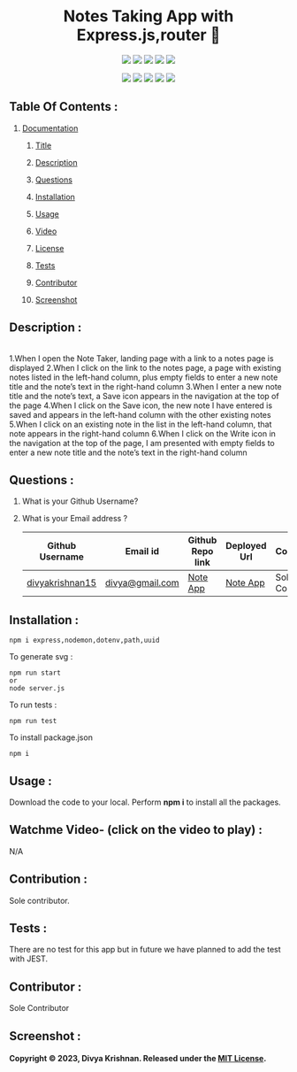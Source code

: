 <!-- # SVG LOGO maker with nodejs ![License: MIT](https://img.shields.io/badge/License-MIT-yellow.svg) 
 [![Node.js](https://img.shields.io/badge/Node.js-43853D?style=for-the-badge&logo=node.js&logoColor=white)](https://nodejs.org/) 
 [![JavaScript](https://img.shields.io/badge/JavaScript-F7DF1E?style=for-the-badge&logo=javascript&logoColor=black)](https://developer.mozilla.org/en-US/docs/Web/JavaScript) 
 [![Inquirer](https://img.shields.io/badge/Inquirer-0d0d0d?style=for-the-badge&logo=inquirer&logoColor=white)](https://www.npmjs.com/package/inquirer) -->

 
<h1 align="center">Notes Taking App with Express.js,router 👋</h1>
  
<p align="center">
    <img src="https://img.shields.io/github/repo-size/divyakrishnan15/expressjs_notes_app" />
    <img src="https://img.shields.io/github/languages/top/divyakrishnan15/expressjs_notes_app"  />
    <img src="https://img.shields.io/github/issues/divyakrishnan15/expressjs_notes_app" />
    <img src="https://img.shields.io/github/last-commit/divyakrishnan15/expressjs_notes_app" >
    <a href="https://github.com/divyakrishnan15"><img src="https://img.shields.io/github/followers/divyakrishnan15?style=social" target="_blank" /></a
</p>
  
<p align="center">
    <img src="https://img.shields.io/badge/Javascript-yellow" />
    <!-- <img src="https://img.shields.io/badge/jQuery-blue"  /> -->
    <img src="https://img.shields.io/badge/-node.js-green" />
    <!-- <img src="https://img.shields.io/badge/-inquirer-red" > -->
    <img src="https://img.shields.io/badge/-screencastify-lightgrey" />
    <img src="https://img.shields.io/badge/-json-orange" />
    <!-- <img src="https://img.shields.io/badge/mySQL-blue"  /> -->
    <img src="https://img.shields.io/badge/express.js-blue" />
</p>

 ## Table Of Contents : 
 1.  [Documentation](#documentation) 

        1.  [Title](#Title) 

        2.  [Description](#Description) 

        3.  [Questions](#Questions) 

        4.  [Installation](#Installation) 

        5.  [Usage](#Usage) 

        6.  [Video](#Video) 

        7.  [License](#License) 

        8. [Tests](#Tests)
   
        9. [Contributor](#Contributor) 

        10. [Screenshot](#screenshot) 
 
 ## Description :  
 <a name="Description"></a>  
    1.When I open the Note Taker, landing page with a link to a notes page is displayed
    2.When I click on the link to the notes page, a page with existing notes listed in the left-hand column, plus empty fields to enter a new note title and the note’s text in the right-hand column
    3.When I enter a new note title and the note’s text, a Save icon appears in the navigation at the top of the page
    4.When I click on the Save icon, the new note I have entered is saved and appears in the left-hand column with the other existing notes
    5.When I click on an existing note in the list in the left-hand column, that note appears in the right-hand column
    6.When I click on the Write icon in the navigation at the top of the page, I am presented with empty fields to enter a new note title and the note’s text in the right-hand column

 ## Questions :  
 <a name="Questions"></a> 
 1. What is your Github Username? 
 2. What is your Email address ? 
 
    | Github Username  | **Email id** | **Github Repo link** | **Deployed Url** | **Contributor** |
    | --- | --- | --- | --- | --- |
    | [divyakrishnan15](https://github.com/divyakrishnan15) | divya@gmail.com | [Note App](https://github.com/divyakrishnan15/expressjs_notes_app/) | [Note App](https://divyakrishnan15.github.io/expressjs_notes_app//) | Sole Contributor |

 ## Installation :  
 <a name="Installation"></a> 
```shell 
npm i express,nodemon,dotenv,path,uuid
```

To generate svg :
```shell
npm run start 
or
node server.js
 ```

To run tests :
```shell
npm run test
 ```

To install package.json
```shell
npm i
```

 ## Usage :  
 <a name="Usage"></a> 
 Download the code to your local. 
 Perform **npm i** to install all the packages. 
 
 
   
 ## Watchme Video- (click on the video to play) : 
 <a name="Video"></a> 
 N/A

 ## Contribution :  
 <a name="License"></a> 
 Sole contributor.

 ## Tests :
 <a name="Tests"></a> 
 There are no test for this app but in future we have planned to add the test with JEST.

 ## Contributor :
 <a name="Contributor"></a> 
 Sole Contributor
 
 ## Screenshot : 
 <a name="screenshot"></a> 


 #### Copyright © 2023, Divya Krishnan. Released under the [MIT License](https://choosealicense.com/licenses/mit/).
